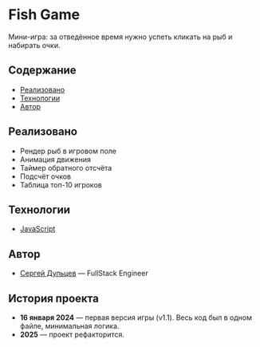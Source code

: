 # Fish Game
Мини-игра: за отведённое время нужно успеть кликать на рыб и набирать очки.

## Содержание
- [Реализовано](#Реализовано)
- [Технологии](#Технологии)
- [Автор](#Автор)

## Реализовано
- Рендер рыб в игровом поле
- Анимация движения
- Таймер обратного отсчёта
- Подсчёт очков
- Таблица топ-10 игроков

## Технологии
- [JavaScript](https://en.wikipedia.org/wiki/JavaScript)

## Автор
- [Сергей Дульцев](https://t.me/sergey_dultsev) — FullStack Engineer

## История проекта
- **16 января 2024** — первая версия игры (v1.1). Весь код был в одном файле, минимальная логика.
- **2025** — проект рефакторится.